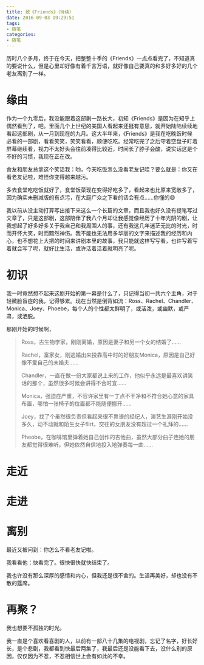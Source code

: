 ```yaml
---
title: 致《Friends》（待续）
date: 2016-09-03 19:29:51
tags: 
- 随笔
categories:
- 随笔
---
```


历时八个多月，终于在今天，把整整十季的《Friends》一点点看完了，不知道真的要说什么，但是心里却好像有着千言万语，就好像自己要真的和多好多好的几个老友离别了一样。

# 缘由

作为一个九零后，我没能跟着这部剧一路长大，初知《Friends》是因为在知乎上偶然看到了，吧。里面几个上世纪的美国人看起来还挺有意思，就开始陆陆续续地看起这部剧，从一月到现在的九月。这大半年来，《Friends》是我在吃晚饭时候必看的一部剧，看看笑笑，笑笑看看，顺便吃吃。经常吃完了之后守着空盘子盯着屏幕继续看，视力不太好头会往前凑得比较近，时间长了脖子会酸，说实话这是个不好的习惯，我现在正在改。

舍友和朋友总拿这个笑话我：哟，今天吃饭怎么没看老友记哇？要么就是：你又在看老友记啦，难怪你变得越来越污。

多去食堂吃吃饭就好了，食堂饭菜现在变得好吃多了，看起来也比原来宽敞多了，因为确实未删减版的有点污，在大庭广众之下看的话会有点……你懂的😄

我以前从没主动打算写出接下来这么一个长篇的文章，而且我也好久没有提笔写过文章了，只是这部剧，这部陪伴了我八个月却让我感觉像经历了十年光阴的剧，让我想起了好多好多关于我自己和我周围人的事，还有我这几年迷茫无比的时光，时而开怀大笑，时而黯然神伤。我不能也无法用多华丽的文字来描述我的经历和内心，也不想花上大把的时间来讲剧本里的故事，我只能就这样写写看，也许写着写着就会写了呢，就好比生活，或许活着活着就明亮了呢。

<!--more-->

# 初识

我一时竟然想不起来这剧开始的第一幕是什么了，只记得当初一共六个主角，对于轻微脸盲症的我，记得够累。现在当然是倒背如流：Ross、Rachel、Chandler、Monica、Joey、Phoebe，每个人的个性都太鲜明了，或活泼，或幽默，或严肃，或洒脱。

那刚开始的时候啊，

> Ross，古生物学家，刚刚离婚，原因是妻子和另一个女的结婚了……
>
> Rachel，富家女，刚逃婚出来投靠高中时的好朋友Monica，原因是自己好像不爱自己的未婚夫……
>
> Chandler，一直在做一份大家都说上来的工作，他似乎永远是最喜欢讲笑话的那个，虽然很多时候会讲得不合时宜……
>
> Monica，强迫症严重，不容许家里有一丁点不干净和不符合她心意的家具布置，哪怕一张椅子的位置都不能随便挪开……
>
> Joey，找了个虽然很负责但看起来很不靠谱的经纪人，演艺生涯刚开始没多久，动不动就和陌生女子flirt，交往的女朋友没有超过一个礼拜的……
>
> Pheobe，在咖啡馆里弹着她自己创作的吉他曲，虽然大部分曲子连她的朋友都觉得很难听，但她依然自信地投入地弹奏每一曲……





# 走近



# 走进



# 离别

最近又被问到：你怎么不看老友记啦。

我看看他：快看完了。很快很快就快结束了。

我也许没有那么深厚的感情和内心，但我还是很不舍的。生活再美好，却也没有不散的筵席。



# 再聚？

我也想要不孤独的时光。



我一直是个喜欢看喜剧的人，以前有一部八十几集的电视剧，忘记了名字，好长好长，是个悲剧，我都看到快最后两集了，我最后还是没能看下去，没什么别的原因，仅仅因为不忍，不忍相信世上会有如此的不幸。



